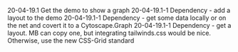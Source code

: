 20-04-19.1 Get the demo to show a graph
20-04-19.1-1 Dependency - add a layout to the demo
20-04-19.1-1 Dependency - get some data locally or on the net and covert it to a Cytoscape.Graph 
20-04-19.1-1 Dependency - get a layout.  MB can copy one, but integrating tailwinds.css would be nice.  Otherwise, use the new CSS-Grid standard
